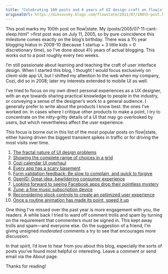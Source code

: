 ```yaml
---
title: "Celebrating 100 posts and 6 years of UI design craft on flow|state"
originalUrl: https://miksovsky.blogs.com/flowstate/2011/07/100th-post.html
---
```


<p>
  This post marks my 100th post on flow|state. My
  /posts/2005/07-11-cant-sleep.html"
    >first post</a
  >&#0160;was on July 11, 2005, so by pure coincidence this milestone comes
  exactly on the blog’s birthday. There was a 1½ year blogging hiatus in 2009-10
  (because 1 startup + 3 little kids = 0 discretionary time), so I’ve done about
  4½ years of actual blogging. This works out to a post roughly every two weeks.
</p>
<p>
  I’m still passionate about learning and teaching the craft of user interface
  design. When I started this blog, I thought I would focus exclusively on
  client-side app UI, but I shifted my attention to the web when my company,
  Cozi, did so in 2008; later my interests extended to mobile UI as well.
</p>
<p>
  I’ve tried to focus on my own direct personal experiences as a UX designer,
  with an eye towards sharing practical knowledge to people in the industry, or
  conveying a sense of the designer’s work to a general audience. I generally
  prefer to write about the products I know best: the ones I’ve worked on. In
  cases where I critique other products to make a point, I try to concentrate on
  the nitty-gritty details of a UI that may go overlooked by users, but which
  nevertheless affect the user experience.
</p>
<p>
  This focus is borne out in this list of the most popular posts on flow|state,
  either having driven the biggest transient spikes in traffic or for driving
  the most visits over time.
</p>
<ol>
  <li>
    <a
      href="/posts/2005/10-03-the-fractal-nature-of-ui-design-problems.html"
      >The fractal nature of UI design problems</a
    >
  </li>
  <li>
    <a
      href="/posts/2008/04-13-showing-the-complete-range-of-choices-in-a-grid.html"
      >Showing the complete range of choices in a grid</a
    >
  </li>
  <li>
    <a
      href="/posts/2008/04-02-cozi-calendar-ui-overhaul.html"
      >Cozi calendar UI overhaul</a
    >
  </li>
  <li>
    <a
      href="/posts/2010/09-07-every-app-has-a-scary-basement.html"
      >Every app has a scary basement</a
    >
  </li>
  <li>
    <a
      href="/posts/2010/09-13-form-validation-feedback-be-slow-to-complain-and-quick-to-forgive.html"
      >Form validation feedback: Be slow to complain, and quick to forgive</a
    >
  </li>
  <li>
    <a
      href="/posts/2007/08-16-openid-great-idea-bewildering-consumer-experience.html"
      >OpenID: Great idea, bewildering consumer experience</a
    >
  </li>
  <li>
    <a
      href="/posts/2008/01-27-looking-forward-to-seeing-facebook-apps-drop-their-pointless-mystery.html"
      >Looking forward to seeing Facebook apps drop their pointless mystery</a
    >
  </li>
  <li>
    <a
      href="/posts/2008/01-10-zune-a-fine-music-subscription-device.html"
      >Zune: a fine music subscription device</a
    >
  </li>
  <li>
    <a
      href="/posts/2010/10-11-reconsidering-stock-controls-to-create-an-optimized-user-experience.html"
      >Reconsidering stock controls to create an optimized user experience</a
    >
  </li>
  <li>
    <a
      href="/posts/2011/01-24-once-a-routine-animation-has-made-its-point-speed-it-up.html"
      >Once a routine animation has made its point, speed it up</a
    >
  </li>
</ol>
<p>
  One thing I’ve missed over the past year is more engagement with you, the
  readers. A while back I tried to ward off comment trolls and spam by turning
  on the requirement that commenters must be signed in. This kept away trolls
  and spam—and everyone else. On the suggestion of a friend, I’m giving unsigned
  <em>moderated </em>comments a try to see that encourages more discussion.
</p>
<p>
  In that spirit, I’d love to hear from you about this blog, especially the
  sorts of posts you’ve found most helpful or interesting. Leave a comment or
  send email via the About page.
</p>
<p>Thanks for reading!</p>
